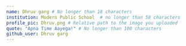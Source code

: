 ```yaml
---
name: Dhruv garg # No longer than 18 characters
institution: Modern Public School  # no longer than 58 characters
profile_pic: Dhruv.png # Relative path to the image you uploaded
quote: "Apna Time Aayega!" # No longer than 100 characters
github_user: Dhruv garg
---
```


